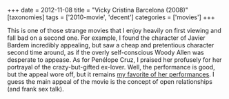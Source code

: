 +++
date = 2012-11-08
title = "Vicky Cristina Barcelona (2008)"
[taxonomies]
tags = ['2010-movie', 'decent']
categories = ['movies']
+++

This is one of those strange movies that I enjoy heavily on first
viewing and fall bad on a second one. For example, I found the character
of Javier Bardem incredibly appealing, but saw a cheap and pretentious
character second time around, as if the overly self-conscious Woody
Allen was desperate to appease. As for Penélope Cruz, I praised her
profusely for her portrayal of the crazy-but-gifted ex-lover. Well, the
performance is good, but the appeal wore off, but it remains [my
favorite of her performances]. I guess the main appeal of the movie is
the concept of open relationships (and frank sex talk).

  [my favorite of her performances]: @/favorite-of-career-performances.md
